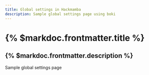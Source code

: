 ```yaml
---
title: Global settings in Hackmamba
description: Sample global settings page using boki
---
```


# {% $markdoc.frontmatter.title %}

## {% $markdoc.frontmatter.description %}

Sample global settings page
